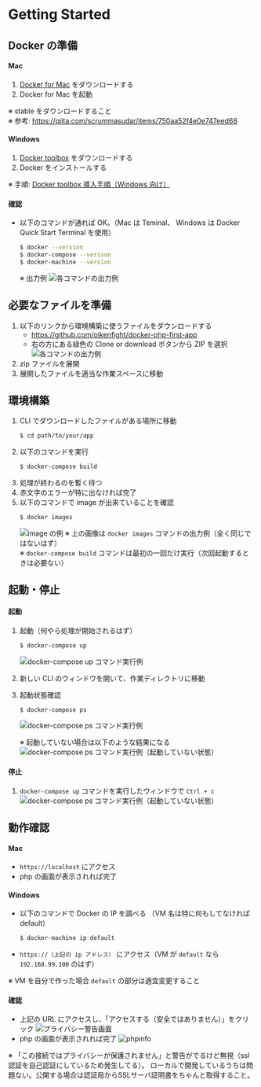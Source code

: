 # Getting Started

## Docker の準備

#### Mac
1. [Docker for Mac](https://docs.docker.com/docker-for-mac/install/) をダウンロードする
2. Docker for Mac を起動

※ stable をダウンロードすること  
※ 参考: https://qiita.com/scrummasudar/items/750aa52f4e0e747eed68
    
#### Windows
1. [Docker toolbox](https://docs.docker.com/toolbox/overview/) をダウンロードする
2. Docker をインストールする

※ 手順: [Docker toolbox 導入手順（Windows 向け）](../docker-toolbox/README.md)

#### 確認
* 以下のコマンドが通れば OK。（Mac は Teminal、 Windows は Docker Quick Start Terminal を使用）
    ```bash
    $ docker --version
    $ docker-compose --verison
    $ docker-machine --version
    ```
    ※ 出力例
    ![各コマンドの出力例](./images/confirm-docker-installed.png)

    
## 必要なファイルを準備

1. 以下のリンクから環境構築に使うファイルをダウンロードする
    * https://github.com/oikenfight/docker-php-first-app
    * 右の方にある緑色の Clone or download ボタンから ZIP を選択
    ![各コマンドの出力例](./images/download-zip.png)
2. zip ファイルを展開
3. 展開したファイルを適当な作業スペースに移動


## 環境構築

1. CLI でダウンロードしたファイルがある場所に移動
    ```bash
    $ cd path/to/your/app
    ```
2. 以下のコマンドを実行
    ```bash
    $ docker-compose build
    ```
3. 処理が終わるのを暫く待つ
4. 赤文字のエラーが特に出なければ完了
5. 以下のコマンドで image が出来ていることを確認
    ```bash
    $ docker images
    ```
    ![image の例](./images/confirm-docker-images.png)
※ 上の画像は `docker images` コマンドの出力例（全く同じではないはず）  
※ `docker-compose build` コマンドは最初の一回だけ実行（次回起動するときは必要ない）

    
## 起動・停止

#### 起動
1. 起動（何やら処理が開始されるはず）
    ```bash
    $ docker-compose up
    ```
    ![docker-compose up コマンド実行例](./images/sample-docker-compose-up.png)
2. 新しい CLI のウィンドウを開いて、作業ディレクトリに移動
3. 起動状態確認
    ```bash
    $ docker-compose ps
    ```
    ![docker-compose ps コマンド実行例](./images/sample-docker-compose-ps.png)

    ※ 起動していない場合は以下のような結果になる
    ![docker-compose ps コマンド実行例（起動していない状態）](./images/sample-docker-compose-ps-when-not-up.png)

#### 停止
1. `docker-compose up` コマンドを実行したウィンドウで `Ctrl + c`
![docker-compose ps コマンド実行例（起動していない状態）](./images/sample-docker-compose-down.png)


## 動作確認

#### Mac

* `https://localhost` にアクセス
* php の画面が表示されれば完了

#### Windows
* 以下のコマンドで Docker の IP を調べる （VM 名は特に何もしてなければ default）
    ```bash
    $ docker-machine ip default
    ```
* `https://（上記の ip アドレス）` にアクセス（VM が `default` なら `192.168.99.100` のはず）

※ VM を自分で作った場合 `default` の部分は適宜変更すること

#### 確認
* 上記の URL にアクセスし、「アクセスする（安全ではありません）」をクリック
![プライバシー警告画面](./images/display-alert.png)
* php の画面が表示されれば完了
![phpinfo](./images/display-phpinfo.png)

※ 「この接続ではプライバシーが保護されません」と警告がでるけど無視（ssl認証を自己認証にしているため発生してる）。
ローカルで開発しているうちは問題ない。公開する場合は認証局からSSLサーバ証明書をちゃんと取得すること。

